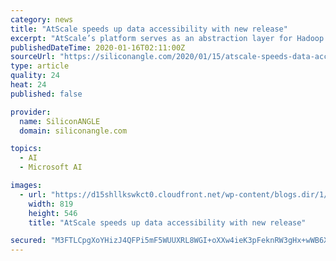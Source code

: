 ```yaml
---
category: news
title: "AtScale speeds up data accessibility with new release"
excerpt: "AtScale’s platform serves as an abstraction layer for Hadoop clusters and other back-end data stores such as Snowflake, Google BigQuery, Amazon Redshift and Microsoft Azure SQL Data Warehouse ... The Adaptive Cache creates summary tables, and machine learning algorithms generate “smart aggregations” that anticipate future queries based ..."
publishedDateTime: 2020-01-16T02:11:00Z
sourceUrl: "https://siliconangle.com/2020/01/15/atscale-speeds-data-accessibility-new-release/"
type: article
quality: 24
heat: 24
published: false

provider:
  name: SiliconANGLE
  domain: siliconangle.com

topics:
  - AI
  - Microsoft AI

images:
  - url: "https://d15shllkswkct0.cloudfront.net/wp-content/blogs.dir/1/files/2020/01/Chris-Lynch-crop.jpg"
    width: 819
    height: 546
    title: "AtScale speeds up data accessibility with new release"

secured: "M3FTLCpgXoYHizJ4QFPi5mF5WUUXRL8WGI+oXXw4ieK3pFeknRW3gHx+wWB6Xwx39auUyqkYI7q9TBraQEkPtERo7dh1r14IMjsihlqTvEl+ebNEdAuLBjMo7P4nOvs2jGz8UcWx2dRVS4vKZwgjciEgfpwXoklbs15P5WqOHNTTBKcTU26z9oeUOjCPtR+btoQrZCI4MUZU6SIJMsEwHQxLi9XHR/5hadmzXlsQfnXayYaWbHYoM/tOkxVtijbAHsYcB4VTTuJuaJOGJJNhvNBg+VYrA7AfERZXIYz1sQ9w8Q+ipMcQYPViLeN271vz5EtvpjIAHgXY4oPhQmqdCBRa5z98I3r6Lx9ilnSrPFdIH++zL7tzQZ0OwAWI6BpNwf+XBmVUrXoB/a3x7Lojh8oU3s8KMKZkxeLzBsrvj+z+e07JJLVVENOb0WceUDXD/5/of6/UY7Y17+Qtuwxn9A==;3MFY34SfOAnaxPxLxgCxVg=="
---
```


